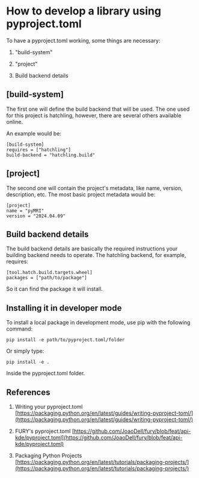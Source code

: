 # How to develop a library using pyproject.toml

To have a pyproject.toml working, some things are necessary:

1. "build-system"

2. "project"

3. Build backend details

## [build-system]

The first one will define the build backend that will be used. The one used for this project is hatchling, however, there are several others available online.

An example would be:

    [build-system]
    requires = ["hatchling"]
    build-backend = "hatchling.build"
    
## [project]

The second one will contain the project's metadata, like name, version, description, etc. The most basic project metadata would be:

    [project]
    name = "pyMRI"
    version = "2024.04.09"

## Build backend details

The build backend details are basically the required instructions your building backend needs to operate. The hatchling backend, for example, requires:

    [tool.hatch.build.targets.wheel]
    packages = ["path/to/package"]

So it can find the package it will install.

## Installing it in developer mode

To install a local package in development mode, use pip with the following command:

    pip install -e path/to/pyproject.toml/folder

Or simply type:

    pip install -e .

Inside the pyproject.toml folder.

## References

1. Writing your pyproject.toml [https://packaging.python.org/en/latest/guides/writing-pyproject-toml/](https://packaging.python.org/en/latest/guides/writing-pyproject-toml/)

2. FURY's pyproject.toml [https://github.com/JoaoDell/fury/blob/feat/api-kde/pyproject.toml](https://github.com/JoaoDell/fury/blob/feat/api-kde/pyproject.toml)

3. Packaging Python Projects [https://packaging.python.org/en/latest/tutorials/packaging-projects/](https://packaging.python.org/en/latest/tutorials/packaging-projects/)


